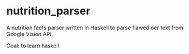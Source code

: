 # nutrition_parser

A nutrition facts parser written in Haskell to parse flawed ocr text from Google Vision API.

Goal: to learn haskell